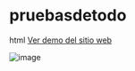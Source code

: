 # pruebasdetodo

html
<a href="https://www.youtube.com/watch?v=RiB4mV3VnRY&t=1975s&ab_channel=CarpiCoder">Ver demo del sitio web</a>

![image](https://user-images.githubusercontent.com/57578552/232347865-e2d189d6-9b46-4529-bd3d-77998be8443c.png)


